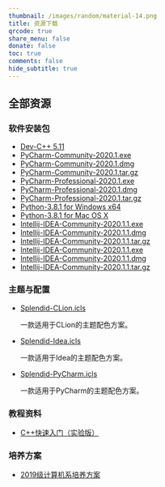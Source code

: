 ```yaml
---
thumbnail: /images/random/material-14.png
title: 资源下载
qrcode: true
share_menu: false
donate: false
toc: true
comments: false
hide_subtitle: true
---
```


## 全部资源

### 软件安装包


- [Dev-C++ 5.11](softwares/Dev-Cpp_5.11_TDM-GCC_4.9.2_Setup.exe)
- [PyCharm-Community-2020.1.exe](https://download.jetbrains.8686c.com/python/pycharm-community-2020.1.exe)
- [PyCharm-Community-2020.1.dmg](https://download.jetbrains.8686c.com/python/pycharm-community-2019.1.dmg)
- [PyCharm-Community-2020.1.tar.gz](https://download.jetbrains.8686c.com/python/pycharm-community-2020.1.tar.gz)
- [PyCharm-Professional-2020.1.exe](https://download.jetbrains.8686c.com/python/pycharm-professional-2020.1.exe)
- [PyCharm-Professional-2020.1.dmg](https://download.jetbrains.8686c.com/python/pycharm-professional-2020.1.dmg)
- [PyCharm-Professional-2020.1.tar.gz](https://download.jetbrains.8686c.com/python/pycharm-professional-2020.1.tar.gz)
- [Python-3.8.1 for Windows x64](https://www.python.org/ftp/python/3.8.1/python-3.8.1-amd64.exe)
- [Python-3.8.1 for Mac OS X](https://www.python.org/ftp/python/3.8.1/python-3.8.1-macosx10.9.pkg)
- [Intellij-IDEA-Community-2020.1.1.exe](https://download.jetbrains.8686c.com/idea/ideaIC-2020.1.1.exe)
- [Intellij-IDEA-Community-2020.1.1.dmg](https://download.jetbrains.8686c.com/idea/ideaIC-2020.1.1.dmg)
- [Intellij-IDEA-Community-2020.1.1.tar.gz](https://download.jetbrains.8686c.com/idea/ideaIC-2020.1.1.tar.gz)
- [Intellij-IDEA-Community-2020.1.1.exe](https://download.jetbrains.8686c.com/idea/ideaIU-2020.1.1.exe)
- [Intellij-IDEA-Community-2020.1.1.dmg](https://download.jetbrains.8686c.com/idea/ideaIU-2020.1.1.dmg)
- [Intellij-IDEA-Community-2020.1.1.tar.gz](https://download.jetbrains.8686c.com/idea/ideaIU-2020.1.1.tar.gz)

### 主题与配置

- [Splendid-CLion.icls](themes/Splendid-CLion.icls)

  一款适用于CLion的主题配色方案。

- [Splendid-Idea.icls](themes/Splendid-Idea.icls)

  一款适用于Idea的主题配色方案。

- [Splendid-PyCharm.icls](themes/Splendid-PyCharm.icls)

  一款适用于PyCharm的主题配色方案。


### 教程资料

- [C++快速入门（实验版）](tutorials/cpp/)

### 培养方案

- [2019级计算机系培养方案](curricula)